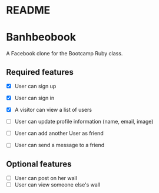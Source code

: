 # README

# Banhbeobook

A Facebook clone for the Bootcamp Ruby class.


## Required features

- [x] User can sign up
- [x] User can sign in
- [x] A visitor can view a list of users
- [ ] User can update profile information (name, email, image)
- [ ] User can add another User as friend
- [ ] User can send a message to a friend


## Optional features

- [ ] User can post on her wall
- [ ] User can view someone else's wall